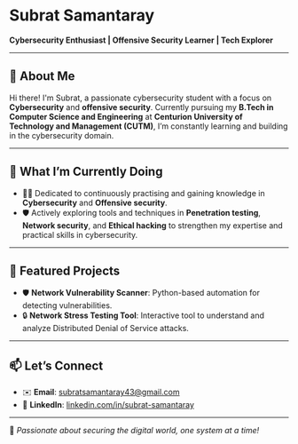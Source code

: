 # Subrat Samantaray  


**Cybersecurity Enthusiast | Offensive Security Learner | Tech Explorer**  

---

## 🌟 About Me  
Hi there! I'm Subrat, a passionate cybersecurity student with a focus on **Cybersecurity** and **offensive security**. Currently pursuing my **B.Tech in Computer Science and Engineering** at **Centurion University of Technology and Management (CUTM)**, I’m constantly learning and building in the cybersecurity domain.  

---

## 🔭 What I’m Currently Doing
- 👨‍💻 Dedicated to continuously practising and gaining knowledge in **Cybersecurity** and **Offensive security**.
- 🛡️ Actively exploring tools and techniques in **Penetration testing**, **Network security**, and **Ethical hacking** to strengthen my expertise and practical skills in cybersecurity.
  
---

## 📂 Featured Projects  
- 🛡️ **Network Vulnerability Scanner**: Python-based automation for detecting vulnerabilities.  
- 🔒 **Network Stress Testing Tool**: Interactive tool to understand and analyze Distributed Denial of Service attacks.  

---

## 📫 Let’s Connect  
- ✉️ **Email**: [subratsamantaray43@gmail.com](mailto:subratsamantaray43@gmail.com)  
- 💼 **LinkedIn**: [linkedin.com/in/subrat-samantaray](www.linkedin.com/in/subrat-samantaray-583433255)   

---

🚀 *Passionate about securing the digital world, one system at a time!*  
